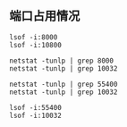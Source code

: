 ## 端口占用情况

```shell
lsof -i:8000
lsof -i:10800
```

```shell
netstat -tunlp | grep 8000
netstat -tunlp | grep 10032
```


```shell
netstat -tunlp | grep 55400
netstat -tunlp | grep 10032
```


```shell
lsof -i:55400
lsof -i:10032
```
